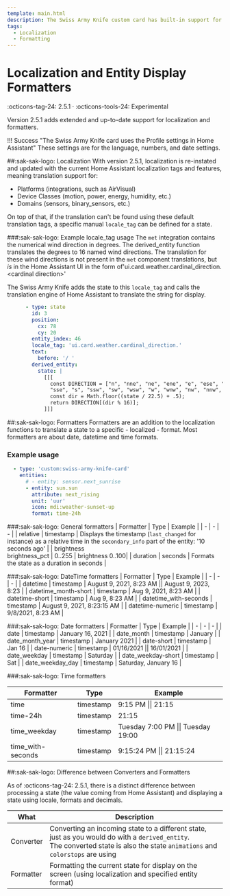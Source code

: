 ```yaml
---
template: main.html
description: The Swiss Army Knife custom card has built-in support for Theming, color swatches and color palettes. This support is aimed to re-use colors with support for light and dark modes.
tags:
  - Localization
  - Formatting
---
```

<!-- GT/GL -->
# Localization and Entity Display Formatters
:octicons-tag-24: 2.5.1 · :octicons-tools-24: Experimental

Version 2.5.1 adds extended and up-to-date support for localization and formatters.

!!! Success "The Swiss Army Knife card uses the Profile settings in Home Assistant"
    These settings are for the language, numbers, and date settings.

##:sak-sak-logo: Localization
With version 2.5.1, localization is re-instated and updated with the current Home Assistant localization tags and features, meaning translation support for:

- Platforms (integrations, such as AirVisual)
- Device Classes (motion, power, energy, humidity, etc.)
- Domains (sensors, binary_sensors, etc.)

On top of that, if the translation can't be found using these default translation tags, a specific manual `locale_tag` can be defined for a state.

###:sak-sak-logo: Example locale_tag usage
The `met` integration contains the numerical wind direction in degrees. The derived_entity function translates the degrees to 16 named wind directions. The translation for these wind directions is not present in the `met` component translations, but _is_ in the Home Assistant UI in the form of'ui.card.weather.cardinal_direction.<cardinal direction\>'

The Swiss Army Knife adds the state to this `locale_tag` and calls the translation engine of Home Assistant to translate the string for display.

```yaml linenums="1" title="From (updated) view-sake1.yml" hl_lines="8"
      - type: state
        id: 3
        position:
          cx: 78
          cy: 20
        entity_index: 46
        locale_tag: 'ui.card.weather.cardinal_direction.'
        text:
          before: '/ '
        derived_entity:
          state: |
            [[[
              const DIRECTION = ["n", "nne", "ne", "ene", "e", "ese", "se",
              "sse", "s", "ssw", "sw", "wsw", "w", "wnw", "nw", "nnw", ];
              const dir = Math.floor((state / 22.5) + .5);
              return DIRECTION[(dir % 16)];
            ]]]
```

##:sak-sak-logo: Formatters
Formatters are an addition to the localization functions to translate a state to a specific - localized - format. Most formatters are about date, datetime and time formats.

### Example usage

```yaml linenums="1" title="From (updated) view-sake1.yml" hl_lines="8"
  - type: 'custom:swiss-army-knife-card'
    entities:
      # - entity: sensor.next_sunrise
      - entity: sun.sun
        attribute: next_rising
        unit: 'uur'
        icon: mdi:weather-sunset-up
        format: time-24h
```

###:sak-sak-logo: General formatters
| Formatter | Type | Example |
| - | - | - |
| relative | timestamp | Displays the timestamp (`last_changed` for instance) as a relative time in the `secondary_info` part of the entity: '10 seconds ago' |
| brightness <br>brightness_pct | 0..255 | brightness 0..100|
| duration | seconds | Formats the state as a duration in seconds |

###:sak-sak-logo: DateTime formatters
| Formatter | Type | Example |
| - | - | - |
| datetime | timestamp | August 9, 2021, 8:23 AM \|\| August 9, 2023, 8:23 |
| datetime_month-short | timestamp | Aug 9, 2021, 8:23 AM |
| datetime-short | timestamp | Aug 9, 8:23 AM |
| datetime_with-seconds | timestamp | August 9, 2021, 8:23:15 AM |
| datetime-numeric | timestamp | 9/8/2021, 8:23 AM |

###:sak-sak-logo: Date formatters
| Formatter | Type | Example |
| - | - | - |
| date | timestamp | January 16, 2021 |
| date_month | timestamp | January |
| date_month_year | timestamp | January 2021 |
| date-short | timestamp | Jan 16 |
| date-numeric | timestamp | 01/16/2021 \|\| 16/01/2021 |
| date_weekday | timestamp | Saturday |
| date_weekday-short | timestamp | Sat  |
| date_weekday_day | timestamp | Saturday, January 16 |

###:sak-sak-logo: Time formatters

| Formatter | Type | Example |
| - | - | - |
| time | timestamp | 9:15 PM \|\| 21:15 |
| time-24h | timestamp | 21:15 |
| time_weekday | timestamp | Tuesday 7:00 PM \|\| Tuesday 19:00 |
| time_with-seconds | timestamp | 9:15:24 PM \|\| 21:15:24 |


##:sak-sak-logo: Difference between Converters and Formatters

As of :octicons-tag-24: 2.5.1, there is a distinct difference between processing a state (the value coming from Home Assistant) and displaying a state using locale, formats and decimals.

| What | Description |
| - | - |
| Converter | Converting an incoming state to a different state, just as you would do with a `derived_entity`. <br>The converted state is also the state `animations` and `colorstops` are using |
| Formatter | Formatting the current state for display on the screen (using localization and specified entity format) |
